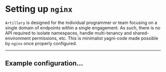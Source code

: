 # Setting up `nginx`

`Artillery` is designed for the individual programmer or team focusing on a single domain of endpoints within a single engagement. As such, there is no API required to isolate namespaces, handle multi-tenancy and shared-environment permissions, etc. This is minimalist yagni-code made possible by `nginx` once properly configured.

---

## Example configuration...

